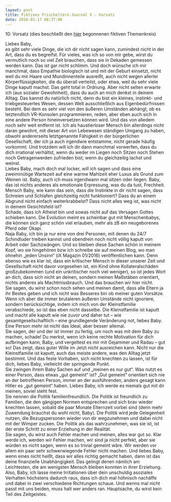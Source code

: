 ```yaml
---
layout: post
title: Fiktives Frischeltern-Journal X - Vorsatz
date: 2016-01-17 08:37:00
---
```


10: Vorsatz (dies beschließt den [hier](http://grillmoebel.github.io/2015/09/03/sixtyfifth-post/) begonnenen fiktiven Themenkreis)

Liebes Baby,<br>
es gibt sehr viele Dinge, die ich dir nicht sagen kann, zumindest nicht in der Art, dass du es begreifst. Für vieles, was ich so von mir gebe, wirst du vermutlich noch so viel Zeit brauchen, dass sie in Dekaden gemessen werden kann. Das ist gar nicht schlimm. Und doch wünsche ich mir manchmal, dass Empathie biologisch ist und mit der Geburt einsetzt, nicht weil du mir Haare und Mundinnenteile ausreißt, auch nicht wegen allerlei Körperflüssigkeiten, die du überall verteilst, oder etwa, weil du sehr viele Dinge kaputt machst. Das geht total in Ordnung. Aber nicht selten erwarte ich (aus sozialer Gewohnheit), dass du auch an mich denkst in deinem Alltag. Das kannst du natürlich nicht, denn du bist ein kleines, instinkt- und triebgesteuertes Wesen, dessen Welt ausschließlich aus Eigenbedürfnissen besteht. Bei dem es sehr viel von den äußeren Umständen abhängt, ob es letztendlich VR-Konsolen programmieren, reden, aber eben auch sich in eine andere Person hineinversetzen können wird. Und das von alledem noch sehr weit entfernt ist. Ich als haustierloser Mensch bin allerdings nicht daran gewohnt, mit dieser Art von Lebewesen ständigen Umgang zu haben, obwohl andererseits letztgenannte Fähigkeit in der bürgerlichen Gesellschaft, der ich ja auch irgendwie entstamme, nicht gerade häufig vorkommt. Und trotzdem will ich dir dann manchmal vorwerfen, dass du dich irrational verhältst, wenn du weder im Liegen noch Sitzen noch Stehen noch Getragenwerden zufrieden bist; wenn du gleichzeitig lachst und weinst. <br>
Liebes Baby, mach doch mal locker, will ich sagen und dass eine zweiminütige Wartezeit auf eine warme Mahlzeit eher Luxus als Grund zum Weinen ist. Baby, auch ich muss irgendwann mal sitzen oder liegen. Baby, das ist nichts anderes als emotionale Erpressung, was du da tust, Frechheit. <br>
Mensch Baby, wie kann das sein, dass die Instinkte in dir nicht sagen, dass Schreien und Schlafen gleichzeitig nicht funktioniert? Dass du an einem Abgrund nicht einfach weiterkrabbelst? Dass nicht alles weg ist, was nicht in deinem Gesichtsfeld ist?<br>
Schade, dass ich Atheist bin und sowas nicht auf das Versagen Gottes schieben kann. Die Evolution meint es scheinbar gut mit Menschenbabys, die können sich ganz schön viel erlauben, mehr als zB ein neugeborenes Pferd oder Okapi.<br>
Naja Baby, ich bin ja nur eine von drei Personen, mit denen du 24/7 Schindluder treiben kannst und obendrein noch nicht völlig kaputt von Arbeit oder Sachzwängen. Und so bleiben diese Sachen schön in meinem Kopf, wo sie hingehören bzw ich schreibe sie auf meinen Blog, wo man ohnehin „jeden  Unsinn“ (iX Magazin 01/2016) veröffentlichen kann. Denn ebenso wie es klar ist, dass ein kritischer Mensch in dieser unserer Zeit und Gesellschaft nicht davor vorgesehen ist, ein Kind ohne Kollateralschäden großzubekommen (und ein unkritischer noch viel weniger), so ist jedes Wort an dich, dass sich nicht an deinen, sondern meinen Maßstäben orientiert, nichts anderes als Machtmissbrauch. Und das brauchen wir hier nicht.<br> 
Sie sagen, du wirst schon noch sehen und meinen damit, dass alle Eltern ja ihr Bestes geben und ich nicht was Besseres bin ob meiner guten Vorsätze. Wenn ich aber die immer brutaleren äußeren Umstände nicht ignoriere, sondern berücksichtige, indem ich mich von der Kleinstfamilie verabschiede, so ist das eben nicht dasselbe. Die Kleinstfamilie ist kaputt und macht alle kaputt wie nie zuvor und daher tut – wie gesamtgesellschaftlich – eine grundlegende Veränderung not, liebes Baby. Eine Person mehr ist nicht das Ideal, aber besser allemal.<br>
Sie sagen, der und der ist immer zu fertig, um noch was mit dem Baby zu machen, schade! Du merkst, wenn ich keine rechte Motivation für dich aufbringen kann, Baby, und vergeltest es mir mit Gejammer und Radau – gut so! Das zeigt, dass guter Wille im Jetzt nicht ausreichen kann. Nicht nur die Kleinstfamilie ist kaputt, auch das meiste andere, was den Alltag jetzt bestimmt. Und das feste Vorhaben, sich nicht knechten zu lassen, ist für dich, liebes Baby, vielleicht der springende Punkt.<br>
Sie zwingen ihrem Baby Sachen auf und „meinen es nur gut“. Was nutzt es einer Person, dass etwas „gut gemeint“ ist? „Gut gemeint“ orientiert sich nie an der betroffenen Person, immer an der ausführenden, anders gesagt kann Hitler es „gut gemeint“ haben. Liebes Baby, ich werde es niemals gut mit dir meinen, soviel steht fest.<br>
Sie nennen die Politik familienfreundlich. Die Politik ist freundlich zu Familien, die den gängigen Normen entsprechen und sich brav wieder knechten lassen, sobald die paar Monate Elternzeit vorbei sind (denn mehr Zuwendung brauchst du wohl nicht, Baby). Die Politik wird jede Gelegenheit nutzen, die Bezugspersonen wieder von dir wegzunehmen und dabei nicht mit der Wimper zucken. Die Politik als das wahrzunehmen, was sie ist, ist der erste Schritt zu einer Erziehung in der Realität.<br>
Sie sagen, du wirst auch Fehler machen und meinen, alles war gut so. Klar werde ich, werden wir Fehler machen, wir sind ja nicht perfekt, aber sie würden es nicht sagen, wenn es so trivial gemeint wäre. Wir werden vor allem ein paar sehr schwerwiegende Fehler nicht machen. Und liebes Baby, wenn eines nicht heißt, dass wir alles richtig gemacht haben, dann ist das deine finanzielle Unabhängigkeit. Das gelingt denen nämlich am Leichtesten, die am wenigsten Mensch bleiben konnten in ihrer Erziehung.<br>
Also, Baby, ich lasse meine Irritationen über dein unschuldig asoziales Verhalten höchstens dadurch raus, dass ich dich mal höhnisch nachäffe und dabei in zwei verschiedene Richtungen schaue. Und wenns mal nicht passt mit uns beiden, muss halt wer anders ran. Hauptsache, du wirst kein Teil des Zeitgeistes.
